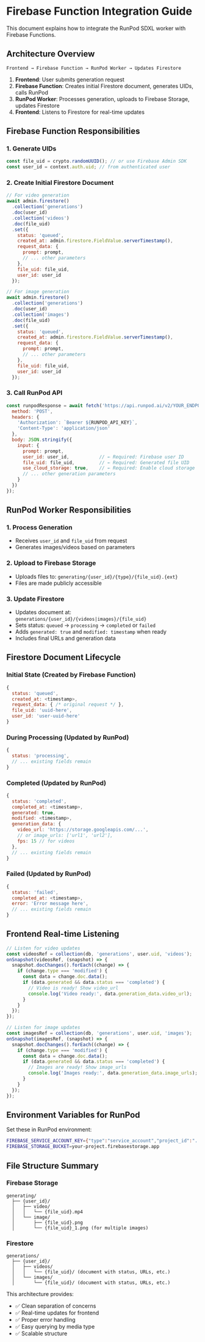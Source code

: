 # Firebase Function Integration Guide

This document explains how to integrate the RunPod SDXL worker with Firebase Functions.

## Architecture Overview

```
Frontend → Firebase Function → RunPod Worker → Updates Firestore
```

1. **Frontend**: User submits generation request
2. **Firebase Function**: Creates initial Firestore document, generates UIDs, calls RunPod
3. **RunPod Worker**: Processes generation, uploads to Firebase Storage, updates Firestore
4. **Frontend**: Listens to Firestore for real-time updates

## Firebase Function Responsibilities

### 1. Generate UIDs
```javascript
const file_uid = crypto.randomUUID(); // or use Firebase Admin SDK
const user_id = context.auth.uid; // from authenticated user
```

### 2. Create Initial Firestore Document
```javascript
// For video generation
await admin.firestore()
  .collection('generations')
  .doc(user_id)
  .collection('videos')
  .doc(file_uid)
  .set({
    status: 'queued',
    created_at: admin.firestore.FieldValue.serverTimestamp(),
    request_data: {
      prompt: prompt,
      // ... other parameters
    },
    file_uid: file_uid,
    user_id: user_id
  });

// For image generation  
await admin.firestore()
  .collection('generations')
  .doc(user_id)
  .collection('images')
  .doc(file_uid)
  .set({
    status: 'queued',
    created_at: admin.firestore.FieldValue.serverTimestamp(),
    request_data: {
      prompt: prompt,
      // ... other parameters
    },
    file_uid: file_uid,
    user_id: user_id
  });
```

### 3. Call RunPod API
```javascript
const runpodResponse = await fetch('https://api.runpod.ai/v2/YOUR_ENDPOINT_ID/runsync', {
  method: 'POST',
  headers: {
    'Authorization': `Bearer ${RUNPOD_API_KEY}`,
    'Content-Type': 'application/json'
  },
  body: JSON.stringify({
    input: {
      prompt: prompt,
      user_id: user_id,           // ← Required: Firebase user ID
      file_uid: file_uid,         // ← Required: Generated file UID
      use_cloud_storage: true,    // ← Required: Enable cloud storage
      // ... other generation parameters
    }
  })
});
```

## RunPod Worker Responsibilities

### 1. Process Generation
- Receives `user_id` and `file_uid` from request
- Generates images/videos based on parameters

### 2. Upload to Firebase Storage
- Uploads files to: `generating/{user_id}/{type}/{file_uid}.{ext}`
- Files are made publicly accessible

### 3. Update Firestore
- Updates document at: `generations/{user_id}/{videos|images}/{file_uid}`
- Sets status: `queued` → `processing` → `completed` or `failed`
- Adds `generated: true` and `modified: timestamp` when ready
- Includes final URLs and generation data

## Firestore Document Lifecycle

### Initial State (Created by Firebase Function)
```javascript
{
  status: 'queued',
  created_at: <timestamp>,
  request_data: { /* original request */ },
  file_uid: 'uuid-here',
  user_id: 'user-uuid-here'
}
```

### During Processing (Updated by RunPod)
```javascript
{
  status: 'processing',
  // ... existing fields remain
}
```

### Completed (Updated by RunPod)
```javascript
{
  status: 'completed',
  completed_at: <timestamp>,
  generated: true,
  modified: <timestamp>,
  generation_data: {
    video_url: 'https://storage.googleapis.com/...',
    // or image_urls: ['url1', 'url2'],
    fps: 15 // for videos
  },
  // ... existing fields remain
}
```

### Failed (Updated by RunPod)
```javascript
{
  status: 'failed',
  completed_at: <timestamp>,
  error: 'Error message here',
  // ... existing fields remain
}
```

## Frontend Real-time Listening

```javascript
// Listen for video updates
const videosRef = collection(db, 'generations', user.uid, 'videos');
onSnapshot(videosRef, (snapshot) => {
  snapshot.docChanges().forEach((change) => {
    if (change.type === 'modified') {
      const data = change.doc.data();
      if (data.generated && data.status === 'completed') {
        // Video is ready! Show video_url
        console.log('Video ready:', data.generation_data.video_url);
      }
    }
  });
});

// Listen for image updates  
const imagesRef = collection(db, 'generations', user.uid, 'images');
onSnapshot(imagesRef, (snapshot) => {
  snapshot.docChanges().forEach((change) => {
    if (change.type === 'modified') {
      const data = change.doc.data();
      if (data.generated && data.status === 'completed') {
        // Images are ready! Show image_urls
        console.log('Images ready:', data.generation_data.image_urls);
      }
    }
  });
});
```

## Environment Variables for RunPod

Set these in RunPod environment:

```bash
FIREBASE_SERVICE_ACCOUNT_KEY={"type":"service_account","project_id":"..."}
FIREBASE_STORAGE_BUCKET=your-project.firebasestorage.app
```

## File Structure Summary

### Firebase Storage
```
generating/
  ├── {user_id}/
  │   ├── video/
  │   │   └── {file_uid}.mp4
  │   └── image/
  │       ├── {file_uid}.png
  │       └── {file_uid}_1.png (for multiple images)
```

### Firestore
```
generations/
  ├── {user_id}/
  │   ├── videos/
  │   │   └── {file_uid}/ (document with status, URLs, etc.)
  │   └── images/
  │       └── {file_uid}/ (document with status, URLs, etc.)
```

This architecture provides:
- ✅ Clean separation of concerns
- ✅ Real-time updates for frontend
- ✅ Proper error handling
- ✅ Easy querying by media type
- ✅ Scalable structure
